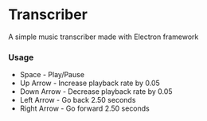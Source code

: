 # Transcriber
A simple music transcriber made with Electron framework

### Usage
- Space - Play/Pause
- Up Arrow - Increase playback rate by 0.05
- Down Arrow - Decrease playback rate by 0.05
- Left Arrow - Go back 2.50 seconds
- Right Arrow - Go forward 2.50 seconds